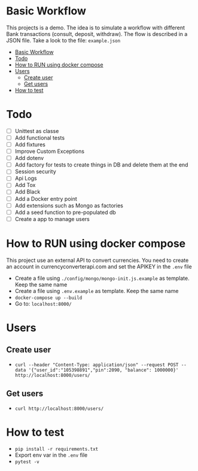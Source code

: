 # Basic Workflow
This projects is a demo. The idea is to simulate a workflow with different Bank transactions (consult, deposit, withdraw). The flow is described in a JSON file. Take a look to the file: `example.json`

- [Basic Workflow](#basic-workflow)
- [Todo](#todo)
- [How to RUN using docker compose](#how-to-run-using-docker-compose)
- [Users](#users)
  - [Create user](#create-user)
  - [Get users](#get-users)
- [How to test](#how-to-test)

# Todo
- [ ] Unittest as classe
- [ ] Add functional tests
- [ ] Add fixtures
- [ ] Improve Custom Exceptions
- [ ] Add dotenv
- [ ] Add factory for tests to create things in DB and delete them at the end
- [ ] Session security
- [ ] Api Logs
- [ ] Add Tox
- [ ] Add Black
- [ ] Add a Docker entry point
- [ ] Add extensions such as Mongo as factories
- [ ] Add a seed function to pre-populated db
- [ ] Create a app to manage users

# How to RUN using docker compose
This project use an external API to convert currencies. You need to create an account in currencyconverterapi.com and set the APIKEY in the `.env` file
- Create a file using `./config/mongo/mongo-init.js.example` as template. Keep the same name
- Create a file using `.env.example` as template. Keep the same name
- `docker-compose up --build`
- Go to: `localhost:8000/`

# Users
## Create user
- `curl --header "Content-Type: application/json" --request POST --data '{"user_id":"105398891","pin":2090, "balance": 1000000}' http://localhost:8000/users/`
## Get users
- `curl http://localhost:8000/users/`

# How to test
- `pip install -r requirements.txt`
- Export env var in the `.env` file
- `pytest -v`